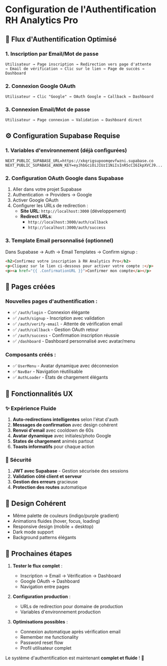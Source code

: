 # Configuration de l'Authentification RH Analytics Pro

## 🎯 Flux d'Authentification Optimisé

### 1. **Inscription par Email/Mot de passe**
```
Utilisateur → Page inscription → Redirection vers page d'attente
→ Email de vérification → Clic sur le lien → Page de succès → Dashboard
```

### 2. **Connexion Google OAuth**
```
Utilisateur → Clic "Google" → OAuth Google → Callback → Dashboard
```

### 3. **Connexion Email/Mot de passe**
```
Utilisateur → Page connexion → Validation → Dashboard direct
```

## ⚙️ Configuration Supabase Requise

### 1. **Variables d'environnement** (déjà configurées)
```env
NEXT_PUBLIC_SUPABASE_URL=https://xkqrigsupoomqevfwzni.supabase.co
NEXT_PUBLIC_SUPABASE_ANON_KEY=eyJhbGciOiJIUzI1NiIsInR5cCI6IkpXVCJ9...
```

### 2. **Configuration OAuth Google dans Supabase**
1. Aller dans votre projet Supabase
2. Authentication → Providers → Google
3. Activer Google OAuth
4. Configurer les URLs de redirection :
   - **Site URL**: `http://localhost:3000` (développement)
   - **Redirect URLs**: 
     - `http://localhost:3000/auth/callback`
     - `http://localhost:3000/auth/success`

### 3. **Template Email personnalisé** (optionnel)
Dans Supabase → Auth → Email Templates → Confirm signup :
```html
<h2>Confirmez votre inscription à RH Analytics Pro</h2>
<p>Cliquez sur le lien ci-dessous pour activer votre compte :</p>
<p><a href="{{ .ConfirmationURL }}">Confirmer mon compte</a></p>
```

## 📱 Pages créées

### Nouvelles pages d'authentification :
- ✅ `/auth/login` - Connexion élégante
- ✅ `/auth/signup` - Inscription avec validation
- ✅ `/auth/verify-email` - Attente de vérification email
- ✅ `/auth/callback` - Gestion OAuth retour
- ✅ `/auth/success` - Confirmation inscription réussie
- ✅ `/dashboard` - Dashboard personnalisé avec avatar/menu

### Composants créés :
- ✅ `UserMenu` - Avatar dynamique avec déconnexion
- ✅ `NavBar` - Navigation réutilisable
- ✅ `AuthLoader` - États de chargement élégants

## 🚀 Fonctionnalités UX

### ✨ **Expérience Fluide**
1. **Auto-redirections intelligentes** selon l'état d'auth
2. **Messages de confirmation** avec design cohérent
3. **Renvoi d'email** avec cooldown de 60s
4. **Avatar dynamique** avec initiales/photo Google
5. **States de chargement** animés partout
6. **Toasts informatifs** pour chaque action

### 🔐 **Sécurité**
1. **JWT avec Supabase** - Gestion sécurisée des sessions
2. **Validation côté client et serveur**
3. **Gestion des erreurs** gracieuse
4. **Protection des routes** automatique

## 🎨 **Design Cohérent**
- Même palette de couleurs (indigo/purple gradient)
- Animations fluides (hover, focus, loading)
- Responsive design (mobile + desktop)
- Dark mode support
- Background patterns élégants

## 🔧 **Prochaines étapes**

1. **Tester le flux complet** :
   - Inscription → Email → Vérification → Dashboard
   - Google OAuth → Dashboard
   - Navigation entre pages

2. **Configuration production** :
   - URLs de redirection pour domaine de production
   - Variables d'environnement production

3. **Optimisations possibles** :
   - Connexion automatique après vérification email
   - Remember me functionality
   - Password reset flow
   - Profil utilisateur complet

Le système d'authentification est maintenant **complet et fluide** ! 🎉